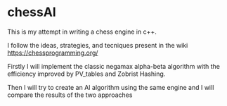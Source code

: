 # chessAI

This is my attempt in writing a chess engine in c++.

I follow the ideas, strategies, and tecniques present in the wiki https://chessprogramming.org/

Firstly I will implement the classic negamax alpha-beta algorithm with the efficiency improved by PV_tables and Zobrist Hashing.

Then I will try to create an AI algorithm using the same engine and I will compare the results of the two approaches
